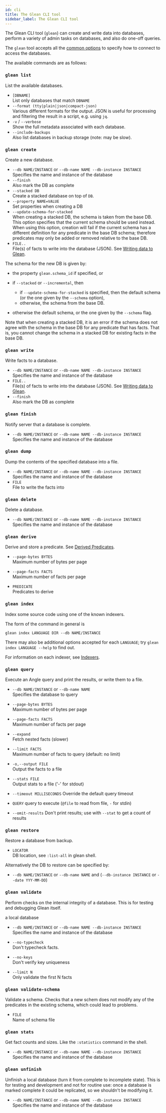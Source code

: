 ```yaml
---
id: cli
title: The Glean CLI tool
sidebar_label: The Glean CLI tool
---
```


The Glean CLI tool (`glean`) can create and write data into databases,
perform a variety of admin tasks on databases, and also do one-off
queries.

The `glean` tool accepts all the [common
options](./running.md#common-options) to specify how to connect to access
the databases.

The available commands are as follows:

### `glean list`

List the available databases.

* `[DBNAME]` <br />
List only databases that match `DBNAME`
* `--format (tty|plain|json|compact-json)` <br />
Various different formats for the output. JSON is useful for
processing and filtering the result in a script, e.g. using `jq`.
* `-v` / `--verbose` <br />
Show the full metadata associated with each database.
* `--include-backups` <br />
Also list databases in backup storage (note: may be slow).

### `glean create`

Create a new database.

* `--db NAME/INSTANCE` or `--db-name NAME --db-instance INSTANCE`<br />
Specifies the name and instance of the database
* `--finish`<br />
Also mark the DB as complete
* `--stacked DB`<br />
Create a stacked database on top of `DB`.
* `--property NAME=VALUE`<br />
Set properties when creating a DB
* `--update-schema-for-stacked`<br />
When creating a stacked DB, the schema is taken from the base DB. This
option specifies that the current schema should be used instead. When
using this option, creation will fail if the current schema has
a different definition for any predicate in the base DB schema;
therefore predicates may only be added or removed relative to the base DB.
* `FILE..`<br />
File(s) of facts to write into the database (JSON). See [Writing data
to Glean](./write.md).

The schema for the new DB is given by:

* the property `glean.schema_id` if specified, or

* if `--stacked` or `--incremental`, then
  * if `--update-schema-for-stacked` is specified, then the default
    schema (or the one given by the `--schema` option),
  * otherwise, the schema from the base DB.

* otherwise the default schema, or the one given by the `--schema`
  flag.

Note that when creating a stacked DB, it is an error if the schema
does not agree with the schema in the base DB for any predicate that
has facts. That is, you cannot change the schema in a stacked DB for
existing facts in the base DB.

### `glean write`

Write facts to a database.

* `--db NAME/INSTANCE` or `--db-name NAME --db-instance INSTANCE`<br />
Specifies the name and instance of the database
* `FILE..`<br />
File(s) of facts to write into the database (JSON). See [Writing data
to Glean](./write.md).
* `--finish`<br />
Also mark the DB as complete

### `glean finish`

Notify server that a database is complete.

* `--db NAME/INSTANCE` or `--db-name NAME --db-instance INSTANCE`<br />
Specifies the name and instance of the database

### `glean dump`

Dump the contents of the specified database into a file.

* `--db NAME/INSTANCE` or `--db-name NAME --db-instance INSTANCE`<br />
Specifies the name and instance of the database
* `FILE`<br />
File to write the facts into

### `glean delete`

Delete a database.

* `--db NAME/INSTANCE` or `--db-name NAME --db-instance INSTANCE`<br />
Specifies the name and instance of the database

### `glean derive`

Derive and store a predicate. See [Derived Predicates](derived.md).

* `--page-bytes BYTES`<br />
Maximum number of bytes per page

* `--page-facts FACTS`<br />
Maximum number of facts per page

* `PREDICATE`<br />
Predicates to derive

### `glean index`

Index some source code using one of the known indexers.

The form of the command in general is

```
glean index LANGUAGE DIR --db NAME/INSTANCE
```

There may also be additional options accepted for each `LANGUAGE`; try
`glean index LANGUAGE --help` to find out.

For information on each indexer, see [Indexers](./indexer/intro.md).

### `glean query`

Execute an Angle query and print the results, or write them to a file.

* `--db NAME/INSTANCE` or `--db-name NAME`<br />
Specifies the database to query

* `--page-bytes BYTES`<br />
Maximum number of bytes per page

* `--page-facts FACTS`<br />
Maximum number of facts per page

* `--expand`<br />
Fetch nested facts (slower)

* `--limit FACTS`<br />
Maximum number of facts to query (default: no limit)

* `-o,--output FILE`<br />
Output the facts to a file

* `--stats FILE`<br />
Output stats to a file ('-' for stdout)

* `--timeout MILLISECONDS`
Override the default query timeout

* `QUERY`
query to execute (`@file` to read from file, `-` for stdin)

* `--omit-results`
Don't print results; use with `--stat` to get a count of results

### `glean restore`

Restore a database from backup.

* `LOCATOR`<br />
DB location, see `:list-all` in glean shell.

Alternatively the DB to restore can be specified by:

* `--db NAME/INSTANCE` or `--db-name NAME` and (`--db-instance INSTANCE` or `--date YYY-MM-DD`)

### `glean validate`

Perform checks on the internal integrity of a database. This is for
testing and debugging Glean itself.

 a local database

* `--db NAME/INSTANCE` or `--db-name NAME --db-instance INSTANCE`<br />
Specifies the name and instance of the database

* `--no-typecheck`<br />
Don't typecheck facts.

* `--no-keys`<br />
Don't verify key uniqueness

* `--limit N`<br />
Only validate the first N facts

### `glean validate-schema`

Validate a schema. Checks that a new schem does not modify any of the
predicates in the existing schema, which could lead to problems.

* `FILE`<br />
Name of schema file

### `glean stats`

Get fact counts and sizes. Like the `:statistics` command in the shell.

* `--db NAME/INSTANCE` or `--db-name NAME --db-instance INSTANCE`<br />
Specifies the name and instance of the database

### `glean unfinish`

Unfinish a local database (turn it from complete to incomplete
state). This is for testing and development and not for routine use:
once a database is marked complete it could be replicated, so we
shouldn't be modifying it.

* `--db NAME/INSTANCE` or `--db-name NAME --db-instance INSTANCE`<br />
Specifies the name and instance of the database
